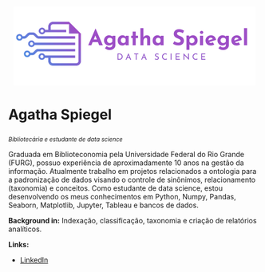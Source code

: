 
<p align="center">
  <img src="BANNER.png" >
</p>
                      
# Agatha Spiegel
<sub>*Bibliotecária e estudante de data science*</sub>

Graduada em Biblioteconomia pela Universidade Federal do Rio Grande (FURG), possuo experiência de aproximadamente 10 anos na gestão da informação. Atualmente trabalho em projetos relacionados a ontologia para a padronização de dados visando o controle de sinônimos, relacionamento (taxonomia) e conceitos.
Como estudante de data science, estou desenvolvendo os meus conhecimentos em Python, Numpy, Pandas, Seaborn, Matplotlib, Jupyter, Tableau e bancos de dados. 

**Background in:** Indexação, classificação, taxonomia e criação de relatórios analíticos.

**Links:**
* [LinkedIn](https://www.linkedin.com/in/agathaspiegel/)
